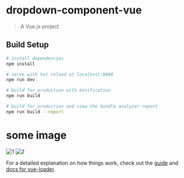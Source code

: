 # dropdown-component-vue

> A Vue.js project

## Build Setup

``` bash
# install dependencies
npm install

# serve with hot reload at localhost:8080
npm run dev

# build for production with minification
npm run build

# build for production and view the bundle analyzer report
npm run build --report
```
# some image
![1](https://user-images.githubusercontent.com/39440175/103078008-2385a100-45fb-11eb-9471-2a2944a379db.JPG)
![2](https://user-images.githubusercontent.com/39440175/103078017-284a5500-45fb-11eb-86e6-0c58b15c06e2.JPG)

For a detailed explanation on how things work, check out the [guide](http://vuejs-templates.github.io/webpack/) and [docs for vue-loader](http://vuejs.github.io/vue-loader).
